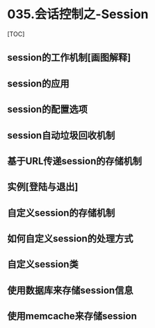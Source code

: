 # 035.会话控制之-Session
[TOC]

## session的工作机制[画图解释]

## session的应用

## session的配置选项

## session自动垃圾回收机制

## 基于URL传递session的存储机制

## 实例[登陆与退出]

## 自定义session的存储机制

## 如何自定义session的处理方式

## 自定义session类

## 使用数据库来存储session信息

## 使用memcache来存储session